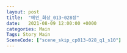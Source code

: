```yaml
---
layout: post
title:  "메인_회상_013~028장"
date:   2021-08-09 12:00:00 +0000
categories: Main
Tags: Story Main
SceneCode: ["scene_skip_cp013-028_q1_s10"]
---
```

